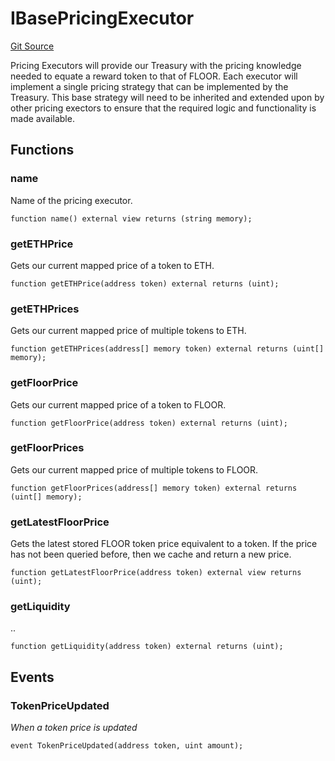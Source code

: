 # IBasePricingExecutor
[Git Source](https://github.com/FloorDAO/floor-v2/blob/445b96358cc205e432e359914c1681c0f44048b0/src/interfaces/pricing/BasePricingExecutor.sol)

Pricing Executors will provide our Treasury with the pricing knowledge needed
to equate a reward token to that of FLOOR. Each executor will implement a single
pricing strategy that can be implemented by the Treasury.
This base strategy will need to be inherited and extended upon by other pricing
exectors to ensure that the required logic and functionality is made available.


## Functions
### name

Name of the pricing executor.


```solidity
function name() external view returns (string memory);
```

### getETHPrice

Gets our current mapped price of a token to ETH.


```solidity
function getETHPrice(address token) external returns (uint);
```

### getETHPrices

Gets our current mapped price of multiple tokens to ETH.


```solidity
function getETHPrices(address[] memory token) external returns (uint[] memory);
```

### getFloorPrice

Gets our current mapped price of a token to FLOOR.


```solidity
function getFloorPrice(address token) external returns (uint);
```

### getFloorPrices

Gets our current mapped price of multiple tokens to FLOOR.


```solidity
function getFloorPrices(address[] memory token) external returns (uint[] memory);
```

### getLatestFloorPrice

Gets the latest stored FLOOR token price equivalent to a token. If the price has
not been queried before, then we cache and return a new price.


```solidity
function getLatestFloorPrice(address token) external view returns (uint);
```

### getLiquidity

..


```solidity
function getLiquidity(address token) external returns (uint);
```

## Events
### TokenPriceUpdated
*When a token price is updated*


```solidity
event TokenPriceUpdated(address token, uint amount);
```

